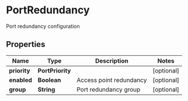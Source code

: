 

# PortRedundancy

Port redundancy configuration

## Properties

| Name | Type | Description | Notes |
|------------ | ------------- | ------------- | -------------|
|**priority** | **PortPriority** |  |  [optional] |
|**enabled** | **Boolean** | Access point redundancy |  [optional] |
|**group** | **String** | Port redundancy group |  [optional] |



